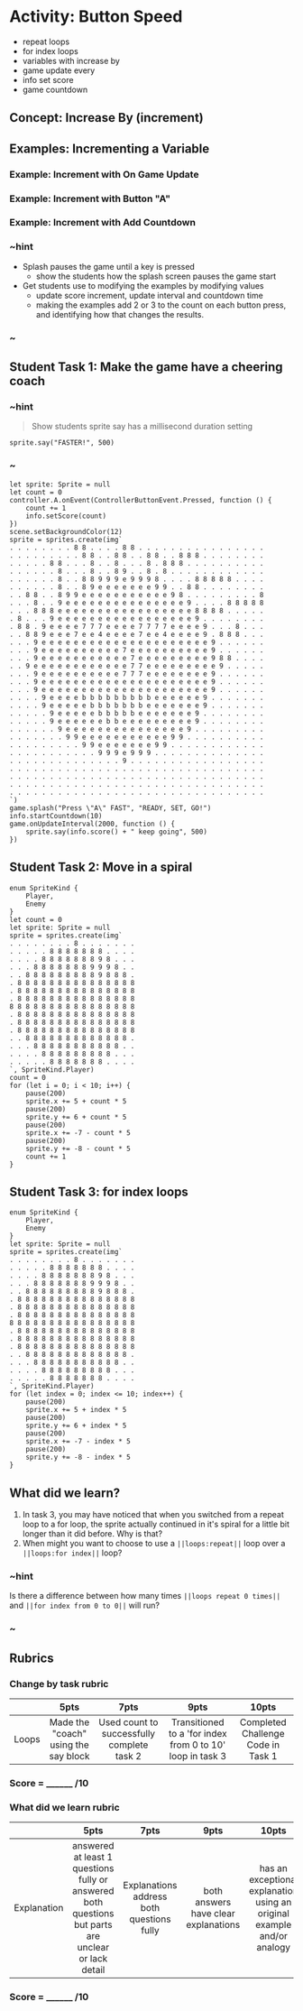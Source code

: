 # Activity: Button Speed
 
* repeat loops
* for index loops
* variables with increase by
* game update every
* info set score
* game countdown

## Concept: Increase By (increment)

## Examples: Incrementing a Variable 
### Example: Increment with On Game Update 
### Example: Increment with Button "A"
### Example: Increment with Add Countdown

### ~hint

* Splash pauses the game until a key is pressed  
    * show the students how the splash screen pauses the game start 
* Get students use to modifying the examples by modifying values  
    * update score increment, update interval and countdown time 
    * making the examples add 2 or 3 to the count on each button press, and identifying how that changes the results.

### ~

## Student Task 1: Make the game have a cheering coach
### ~hint

> Show students sprite say has a millisecond duration setting  
```blocks
sprite.say("FASTER!", 500)
```

### ~

```blocks
let sprite: Sprite = null
let count = 0
controller.A.onEvent(ControllerButtonEvent.Pressed, function () {
    count += 1
    info.setScore(count)
})
scene.setBackgroundColor(12)
sprite = sprites.create(img`
. . . . . . . . 8 8 . . . . 8 8 . . . . . . . . . . . . . . . . 
. . . . . . . . . 8 8 . . 8 8 . . 8 8 . . 8 8 8 . . . . . . . . 
. . . . . 8 8 . . . 8 . . 8 . . . 8 . 8 8 8 . . . . . . . . . . 
. . . . . . 8 . . . 8 . . 8 9 . . 8 . 8 . . . . . . . . . . . . 
. . . . . . 8 . . 8 8 9 9 9 e 9 9 9 8 . . . . 8 8 8 8 8 . . . . 
. . . . . . 8 . . 8 9 e e e e e e e 9 9 . . 8 8 . . . . . . . . 
. . 8 8 . . 8 9 9 e e e e e e e e e e e 9 8 . . . . . . . . . 8 
. . . 8 . . 9 e e e e e e e e e e e e e e e 9 . . . . 8 8 8 8 8 
. . . 8 8 8 e e e e e e e e e e e e e e e e e 8 8 8 8 . . . . . 
. 8 . . . 9 e e e e e e e e e e e e e e e e e 9 . . . . . . . . 
. 8 8 . 9 e e e e 7 7 7 e e e e 7 7 7 7 e e e e 9 . . . 8 . . . 
. . 8 8 9 e e e 7 e e 4 e e e e 7 e e 4 e e e e 9 . 8 8 8 . . . 
. . . 9 e e e e e e e e e e e e e e e e e e e e e 9 . . . . . . 
. . . 9 e e e e e e e e e e 7 e e e e e e e e e e 9 . . . . . . 
. . . 9 e e e e e e e e e e e 7 e e e e e e e e e 9 8 8 . . . . 
. . 9 e e e e e e e e e e e e 7 7 e e e e e e e e e 9 . . . . . 
. . . 9 e e e e e e e e e e 7 7 7 e e e e e e e e 9 . . . . . . 
. . . 9 e e e e e e e e e e e e e e e e e e e e e 9 . . . . . . 
. . . 9 e e e e e e e e e e e e e e e e e e e e e 9 . . . . . . 
. . . . 9 e e e e b b b b b b b b b e e e e e e 9 . . . . . . . 
. . . . 9 e e e e e b b b b b b b e e e e e e e 9 . . . . . . . 
. . . . . 9 e e e e e b b b b b e e e e e e e 9 . . . . . . . . 
. . . . . 9 e e e e e e b b e e e e e e e e e 9 . . . . . . . . 
. . . . . . 9 e e e e e e e e e e e e e e e 9 . . . . . . . . . 
. . . . . . . 9 9 e e e e e e e e e e e 9 9 . . . . . . . . . . 
. . . . . . . . . 9 9 e e e e e e e 9 9 . . . . . . . . . . . . 
. . . . . . . . . . . 9 9 9 e 9 9 9 . . . . . . . . . . . . . . 
. . . . . . . . . . . . . . 9 . . . . . . . . . . . . . . . . . 
. . . . . . . . . . . . . . . . . . . . . . . . . . . . . . . . 
. . . . . . . . . . . . . . . . . . . . . . . . . . . . . . . . 
. . . . . . . . . . . . . . . . . . . . . . . . . . . . . . . . 
. . . . . . . . . . . . . . . . . . . . . . . . . . . . . . . . 
`)
game.splash("Press \"A\" FAST", "READY, SET, GO!")
info.startCountdown(10)
game.onUpdateInterval(2000, function () {
    sprite.say(info.score() + " keep going", 500)
})
```

## Student Task 2: Move in a spiral
```blocks
enum SpriteKind {
    Player,
    Enemy
}
let count = 0
let sprite: Sprite = null
sprite = sprites.create(img`
. . . . . . . . 8 . . . . . . . 
. . . . . 8 8 8 8 8 8 8 . . . . 
. . . . 8 8 8 8 8 8 8 9 8 . . . 
. . . 8 8 8 8 8 8 8 9 9 9 8 . . 
. . 8 8 8 8 8 8 8 8 8 9 8 8 8 . 
. 8 8 8 8 8 8 8 8 8 8 8 8 8 8 8 
. 8 8 8 8 8 8 8 8 8 8 8 8 8 8 8 
. 8 8 8 8 8 8 8 8 8 8 8 8 8 8 8 
8 8 8 8 8 8 8 8 8 8 8 8 8 8 8 8 
. 8 8 8 8 8 8 8 8 8 8 8 8 8 8 8 
. 8 8 8 8 8 8 8 8 8 8 8 8 8 8 8 
. 8 8 8 8 8 8 8 8 8 8 8 8 8 8 8 
. . 8 8 8 8 8 8 8 8 8 8 8 8 8 . 
. . . 8 8 8 8 8 8 8 8 8 8 8 . . 
. . . . 8 8 8 8 8 8 8 8 8 . . . 
. . . . . 8 8 8 8 8 8 8 . . . . 
`, SpriteKind.Player)
count = 0
for (let i = 0; i < 10; i++) {
    pause(200)
    sprite.x += 5 + count * 5
    pause(200)
    sprite.y += 6 + count * 5
    pause(200)
    sprite.x += -7 - count * 5
    pause(200)
    sprite.y += -8 - count * 5
    count += 1
}
```

## Student Task 3: for index loops
```blocks
enum SpriteKind {
    Player,
    Enemy
}
let sprite: Sprite = null
sprite = sprites.create(img`
. . . . . . . . 8 . . . . . . . 
. . . . . 8 8 8 8 8 8 8 . . . . 
. . . . 8 8 8 8 8 8 8 9 8 . . . 
. . . 8 8 8 8 8 8 8 9 9 9 8 . . 
. . 8 8 8 8 8 8 8 8 8 9 8 8 8 . 
. 8 8 8 8 8 8 8 8 8 8 8 8 8 8 8 
. 8 8 8 8 8 8 8 8 8 8 8 8 8 8 8 
. 8 8 8 8 8 8 8 8 8 8 8 8 8 8 8 
8 8 8 8 8 8 8 8 8 8 8 8 8 8 8 8 
. 8 8 8 8 8 8 8 8 8 8 8 8 8 8 8 
. 8 8 8 8 8 8 8 8 8 8 8 8 8 8 8 
. 8 8 8 8 8 8 8 8 8 8 8 8 8 8 8 
. . 8 8 8 8 8 8 8 8 8 8 8 8 8 . 
. . . 8 8 8 8 8 8 8 8 8 8 8 . . 
. . . . 8 8 8 8 8 8 8 8 8 . . . 
. . . . . 8 8 8 8 8 8 8 . . . . 
`, SpriteKind.Player)
for (let index = 0; index <= 10; index++) {
    pause(200)
    sprite.x += 5 + index * 5
    pause(200)
    sprite.y += 6 + index * 5
    pause(200)
    sprite.x += -7 - index * 5
    pause(200)
    sprite.y += -8 - index * 5
}
```

## What did we learn?

1. In task 3, you may have noticed that when you switched from a repeat loop to a for loop, the sprite actually continued in it's spiral for a little bit longer than it did before. Why is that?
2. When might you want to choose to use a ``||loops:repeat||``  loop over a ``||loops:for index||`` loop?

### ~hint

Is there a difference between how many times ``||loops repeat 0 times||`` and ``||for index from 0 to 0||`` will run?

### ~

## Rubrics

### Change by task rubric

|   | 5pts | 7pts | 9pts | 10pts |
|:---:|:---:|:---:|:---:|:---:|
| Loops  | Made the "coach" using the say block |  Used count to successfully complete task 2 | Transitioned to a 'for index from 0 to 10' loop in task 3 | Completed Challenge Code in Task 1 |

### Score = \_\_\_\_\_\_ /10 

### What did we learn rubric
|   | 5pts | 7pts | 9pts | 10pts |
|:---:|:---:|:---:|:---:|:---:|
| Explanation | answered at least 1 questions fully or answered both questions but parts are unclear or lack detail | Explanations address both questions fully | both answers have clear explanations |  has an exceptional explanation using an original example and/or analogy |

### Score = \_\_\_\_\_\_ /10 